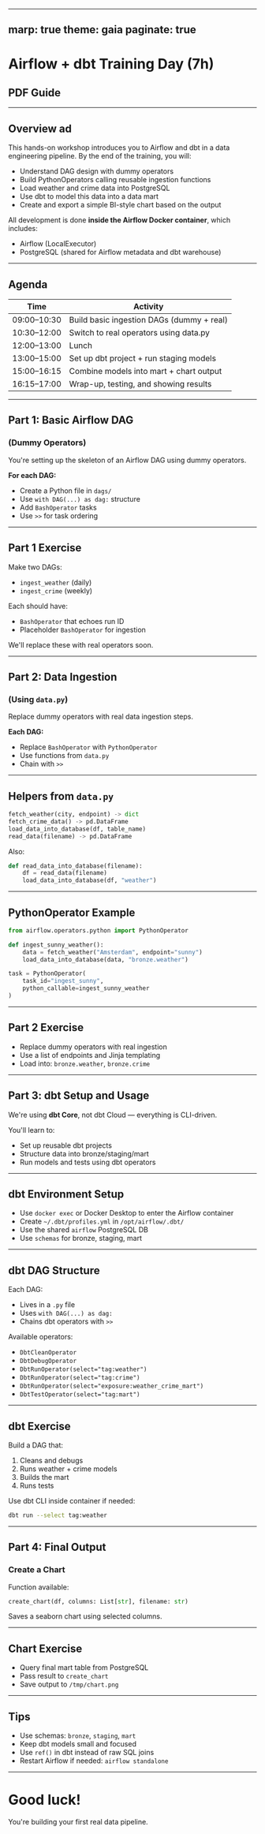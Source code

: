 
---
marp: true
theme: gaia
paginate: true
---

# Airflow + dbt Training Day (7h)  
## PDF Guide

---

## Overview  ad

This hands-on workshop introduces you to Airflow and dbt in a data engineering pipeline. By the end of the training, you will:

- Understand DAG design with dummy operators  
- Build PythonOperators calling reusable ingestion functions  
- Load weather and crime data into PostgreSQL  
- Use dbt to model this data into a data mart  
- Create and export a simple BI-style chart based on the output  

All development is done **inside the Airflow Docker container**, which includes:

- Airflow (LocalExecutor)  
- PostgreSQL (shared for Airflow metadata and dbt warehouse)

---

## Agenda

| Time        | Activity                                  |
|-------------|-------------------------------------------|
| 09:00–10:30 | Build basic ingestion DAGs (dummy + real) |
| 10:30–12:00 | Switch to real operators using data.py    |
| 12:00–13:00 | Lunch                                     |
| 13:00–15:00 | Set up dbt project + run staging models   |
| 15:00–16:15 | Combine models into mart + chart output   |
| 16:15–17:00 | Wrap-up, testing, and showing results     |

---

## Part 1: Basic Airflow DAG  
### (Dummy Operators)

You're setting up the skeleton of an Airflow DAG using dummy operators.

**For each DAG:**

- Create a Python file in `dags/`
- Use `with DAG(...) as dag:` structure
- Add `BashOperator` tasks
- Use `>>` for task ordering

---

## Part 1 Exercise

Make two DAGs:

- `ingest_weather` (daily)
- `ingest_crime` (weekly)

Each should have:

- `BashOperator` that echoes run ID  
- Placeholder `BashOperator` for ingestion

We'll replace these with real operators soon.

---

## Part 2: Data Ingestion  
### (Using `data.py`)

Replace dummy operators with real data ingestion steps.

**Each DAG:**

- Replace `BashOperator` with `PythonOperator`
- Use functions from `data.py`
- Chain with `>>`

---

## Helpers from `data.py`

```python
fetch_weather(city, endpoint) -> dict  
fetch_crime_data() -> pd.DataFrame  
load_data_into_database(df, table_name)  
read_data(filename) -> pd.DataFrame
```

Also:

```python
def read_data_into_database(filename):
    df = read_data(filename)
    load_data_into_database(df, "weather")
```

---

## PythonOperator Example

```python
from airflow.operators.python import PythonOperator

def ingest_sunny_weather():
    data = fetch_weather("Amsterdam", endpoint="sunny")
    load_data_into_database(data, "bronze.weather")

task = PythonOperator(
    task_id="ingest_sunny",
    python_callable=ingest_sunny_weather
)
```

---

## Part 2 Exercise

- Replace dummy operators with real ingestion  
- Use a list of endpoints and Jinja templating  
- Load into: `bronze.weather`, `bronze.crime`

---

## Part 3: dbt Setup and Usage

We're using **dbt Core**, not dbt Cloud — everything is CLI-driven.

You'll learn to:

- Set up reusable dbt projects  
- Structure data into bronze/staging/mart  
- Run models and tests using dbt operators  

---

## dbt Environment Setup

- Use `docker exec` or Docker Desktop to enter the Airflow container  
- Create `~/.dbt/profiles.yml` in `/opt/airflow/.dbt/`  
- Use the shared `airflow` PostgreSQL DB  
- Use `schemas` for bronze, staging, mart  

---

## dbt DAG Structure

Each DAG:

- Lives in a `.py` file  
- Uses `with DAG(...) as dag:`  
- Chains dbt operators with `>>`  

Available operators:

- `DbtCleanOperator`  
- `DbtDebugOperator`  
- `DbtRunOperator(select="tag:weather")`  
- `DbtRunOperator(select="tag:crime")`  
- `DbtRunOperator(select="exposure:weather_crime_mart")`  
- `DbtTestOperator(select="tag:mart")`

---

## dbt Exercise

Build a DAG that:

1. Cleans and debugs  
2. Runs weather + crime models  
3. Builds the mart  
4. Runs tests

Use dbt CLI inside container if needed:

```bash
dbt run --select tag:weather
```

---

## Part 4: Final Output  
### Create a Chart

Function available:

```python
create_chart(df, columns: List[str], filename: str)
```

Saves a seaborn chart using selected columns.

---

## Chart Exercise

- Query final mart table from PostgreSQL  
- Pass result to `create_chart`  
- Save output to `/tmp/chart.png`  

---

## Tips

- Use schemas: `bronze`, `staging`, `mart`  
- Keep dbt models small and focused  
- Use `ref()` in dbt instead of raw SQL joins  
- Restart Airflow if needed: `airflow standalone`

---

# Good luck!  
You're building your first real data pipeline.
